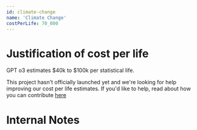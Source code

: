 ```yaml
---
id: climate-change
name: 'Climate Change'
costPerLife: 70_000
---
```


# Justification of cost per life

GPT o3 estimates $40k to $100k per statistical life.

This project hasn't officially launched yet and we're looking for help improving our cost per life estimates.
If you'd like to help, read about how you can contribute [here](https://github.com/impactlist/impactlist/blob/master/CONTRIBUTING.md)

# Internal Notes
